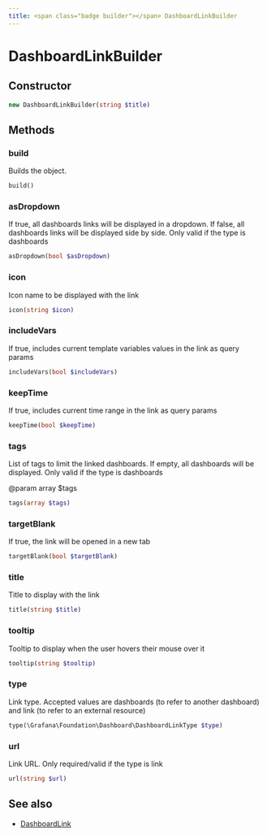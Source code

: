```yaml
---
title: <span class="badge builder"></span> DashboardLinkBuilder
---
```

# <span class="badge builder"></span> DashboardLinkBuilder

## Constructor

```php
new DashboardLinkBuilder(string $title)
```
## Methods

### <span class="badge object-method"></span> build

Builds the object.

```php
build()
```

### <span class="badge object-method"></span> asDropdown

If true, all dashboards links will be displayed in a dropdown. If false, all dashboards links will be displayed side by side. Only valid if the type is dashboards

```php
asDropdown(bool $asDropdown)
```

### <span class="badge object-method"></span> icon

Icon name to be displayed with the link

```php
icon(string $icon)
```

### <span class="badge object-method"></span> includeVars

If true, includes current template variables values in the link as query params

```php
includeVars(bool $includeVars)
```

### <span class="badge object-method"></span> keepTime

If true, includes current time range in the link as query params

```php
keepTime(bool $keepTime)
```

### <span class="badge object-method"></span> tags

List of tags to limit the linked dashboards. If empty, all dashboards will be displayed. Only valid if the type is dashboards

@param array<string> $tags

```php
tags(array $tags)
```

### <span class="badge object-method"></span> targetBlank

If true, the link will be opened in a new tab

```php
targetBlank(bool $targetBlank)
```

### <span class="badge object-method"></span> title

Title to display with the link

```php
title(string $title)
```

### <span class="badge object-method"></span> tooltip

Tooltip to display when the user hovers their mouse over it

```php
tooltip(string $tooltip)
```

### <span class="badge object-method"></span> type

Link type. Accepted values are dashboards (to refer to another dashboard) and link (to refer to an external resource)

```php
type(\Grafana\Foundation\Dashboard\DashboardLinkType $type)
```

### <span class="badge object-method"></span> url

Link URL. Only required/valid if the type is link

```php
url(string $url)
```

## See also

 * <span class="badge object-type-class"></span> [DashboardLink](./object-DashboardLink.md)
